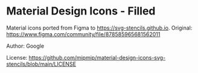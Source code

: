 
# Material Design Icons - Filled

Material icons ported from Figma to https://svg-stencils.github.io. 
Original: https://www.figma.com/community/file/878585965681562011

Author: Google

License: https://github.com/mipmip/material-design-icons-svg-stencils/blob/main/LICENSE

